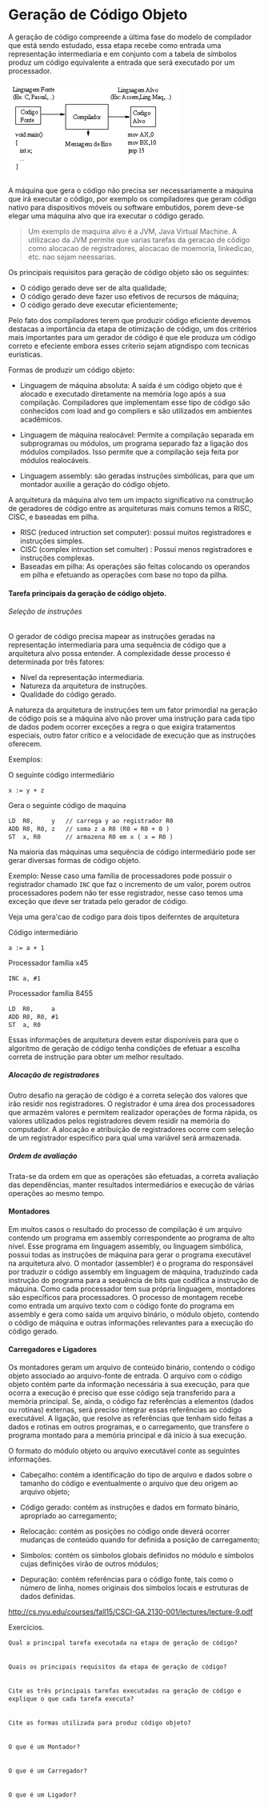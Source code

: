 Geração de Código Objeto
======

A geração de código compreende a última fase do modelo de compilador que está sendo estudado, essa etapa recebe como entrada uma representação intermediaria e em conjunto com a tabela de símbolos produz um código equivalente a entrada que será executado por um processador.

![](../images/part1-target-code-generation.png)

A máquina que gera o código não precisa ser necessariamente a máquina que irá executar o código, por exemplo os compiladores que geram código nativo para dispositivos móveis ou software embutidos, porem deve-se elegar uma máquina alvo que ira executar o código gerado.

> Um exemplo de maquina alvo é a JVM, Java Virtual Machine. A utilizacao da JVM permite que varias tarefas da geracao de código como alocacao de registradores, alocacao de moemoria, linkedicao, etc. nao sejam neessarias.


Os principais requisitos para geração de código objeto são os seguintes:

* O código gerado deve ser de alta qualidade;
* O código gerado deve fazer uso efetivos de recursos de máquina;
* O código gerado deve executar eficientemente;

Pelo fato dos compiladores terem que produzir código eficiente devemos destacas a importância da etapa de otimização de código, um dos critérios mais importantes para um gerador de código é que ele produza um código correto e efeciente embora esses criterio sejam atigndispo com tecnicas euristicas.

Formas de produzir um código objeto:

* Linguagem de máquina absoluta: A saída é um código objeto que é alocado e executado diretamente na memória logo após a sua compilação. Compiladores que implementam esse tipo de código são conhecidos com load and go compilers e são utilizados em ambientes acadêmicos.

* Linguagem de máquina realocável: Permite a compilação separada em subprogramas ou módulos, um programa separado faz a ligação dos módulos compilados. Isso permite que a compilação seja feita por módulos realocáveis.

* Linguagem assembly: são geradas instruções simbólicas, para que um montador auxilie a geração do código objeto.


A arquitetura da máquina alvo tem um impacto significativo na construção de geradores de código entre as arquiteturas mais comuns temos a RISC, CISC, e baseadas em pilha.

* RISC (reduced intruction set computer): possui muitos registradores e instruções simples.
* CISC (complex intruction set comulter) : Possui menos registradores e instruções complexas.
* Baseadas em pilha: As operações são feitas colocando os operandos em pilha e efetuando as operações com base no topo da pilha.


#### Tarefa principais da geração de código objeto.


###### Seleção de instruções

O gerador de código precisa mapear as instruções geradas na representação intermediaria para uma sequência de código que a arquitetura alvo possa entender. A complexidade desse processo é determinada por três fatores:

* Nível da representação intermediaria.
* Natureza da arquitetura de instruções.
* Qualidade do código gerado.

A natureza da arquitetura de instruções tem um fator primordial na geração de código pois se a máquina alvo não prover uma instrução para cada tipo de dados podem ocorrer exceções a regra o que exigira tratamentos especiais, outro fator crítico e a velocidade de execução que as instruções oferecem.

Exemplos:

O seguinte código intermediário

```
x := y + z
```

Gera o seguinte código de maquina

```
LD	R0, 	y	// carrega y ao registrador R0
ADD	R0, R0, z	// soma z a R0 (R0 = R0 + 0 )
ST	x, R0		// armazena R0 em x ( x = R0 )
```

Na maioria das máquinas uma sequência de código intermediário pode ser gerar diversas formas de código objeto.

Exemplo: Nesse caso uma família de processadores pode possuir o registrador chamado `INC` que faz o incremento de um valor, porem outros processadores podem não ter esse registrador, nesse caso temos uma exceção que deve ser tratada pelo gerador de código.

Veja uma gera'cao de codigo para dois tipos deiferntes de arquitetura

Código intermediário
```
a := a + 1
```

Processador família x45
```
INC a, #1
```

Processador família 8455

```
LD	R0, 	a	
ADD	R0, R0, #1	
ST	a, R0
```

Essas informações de arquitetura devem estar disponíveis para que o algoritmo de geração de código tenha condições de efetuar a escolha correta de instrução para obter um melhor resultado.

##### Alocação de registradores

Outro desafio na geração de código é a correta seleção dos valores que irão residir nos registradores. O registrador é uma área dos processadores que armazém valores e permitem realizador operações de forma rápida, os valores utilizados pelos registradores devem residir na memória do computador. A alocação e atribuição de registradores ocorre com seleção de um registrador especifico para qual uma variável será armazenada.


##### Ordem de avaliação

Trata-se da ordem em que as operações são efetuadas, a correta avaliação das dependências, manter resultados intermediários e execução de várias operações ao mesmo tempo.


#### Montadores

Em muitos casos o resultado do processo de compilação é um arquivo contendo um programa em assembly correspondente ao programa de alto nível. Esse programa em linguagem assembly, ou linguagem simbólica, possui todas as instruções de máquina para gerar o programa executável na arquitetura alvo. O montador (assembler) é o programa do responsável por traduzir o código assembly em linguagem de máquina, traduzindo cada instrução do programa para a sequência de bits que codifica a instrução de máquina. Como cada processador tem sua própria linguagem, montadores são específicos para processadores.  O processo de montagem recebe como entrada um arquivo texto com o código fonte do programa em assembly e gera como saída um arquivo binário, o módulo objeto, contendo o código de máquina e outras informações relevantes para a execução do código gerado. 


#### Carregadores e Ligadores

Os montadores geram um arquivo de conteúdo binário, contendo o código objeto associado ao arquivo-fonte de entrada. O arquivo com o código objeto contém parte da informação necessária à sua execução, para que ocorra a execução é preciso que esse código seja transferido para a memória principal. Se, ainda, o código faz referências a elementos (dados ou rotinas) externas, será preciso integrar essas referências ao código executável. A ligação, que resolve as referências que tenham sido feitas a dados e rotinas em outros programas, e o carregamento, que transfere o programa montado para a memória principal e dá início à sua execução.

O formato do módulo objeto ou arquivo executável conte as seguintes informações.


* Cabeçalho: contém a identificação do tipo de arquivo e dados sobre o tamanho do código e eventualmente o arquivo que deu origem ao arquivo objeto;


* Código gerado: contém as instruções e dados em formato binário, apropriado ao carregamento;


* Relocação: contém as posições no código onde deverá ocorrer mudanças de conteúdo quando for definida a posição de carregamento;


* Símbolos: contém os símbolos globais definidos no módulo e símbolos cujas definições virão de outros módulos;


* Depuração: contém referências para o código fonte, tais como o número de linha, nomes originais dos símbolos locais e estruturas de dados definidas.




http://cs.nyu.edu/courses/fall15/CSCI-GA.2130-001/lectures/lecture-9.pdf


Exercícios.


	Qual a principal tarefa executada na etapa de geração de código?


	Quais os principais requisitos da etapa de geração de código?


	Cite as três principais tarefas executadas na geração de código e explique o que cada tarefa executa?


	Cite as formas utilizada para produz código objeto?


	O que é um Montador?


	O que é um Carregador?


	O que é um Ligador?

